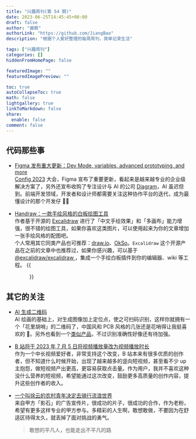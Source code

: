 ```yaml
---
title: "兴趣周刊(第 54 期)"
date: 2023-06-25T14:45:45+08:00
draft: false
author: "酱鲍"
authorLink: "https://github.com/JiangBao"
description: "根据个人爱好整理的每周周刊，简单记录生活"

tags: ["兴趣周刊"]
categories: []
hiddenFromHomePage: false

featuredImage: ""
featuredImagePreview: ""

toc: true
autoCollapseToc: true
math: false
lightgallery: true
linkToMarkdown: false
share:
  enable: false
comment: false
---
```


<!--more-->

## 代码那些事
* [Figma 发布重大更新：Dev Mode, variables, advanced prototyping, and more](https://www.figma.com/release-notes/)  
[Config 2023](https://config.figma.com/) 大会，Figma 宣布了重要更新，看起来是越来越专业的企业级解决方案了，另外还宣布收购了专注设计与 AI 的公司 [Diagram](https://diagram.com/)，AI 虽迟但到。前端开发领域，开发者和设计师都需要关注这种协作平台的迭代，成为最懂设计的那个开发仔 👍🏻

* [Handraw：一款手绘风格的白板绘图工具](https://sspai.com/post/80459)  
作者基于开源的 [Excalidraw](https://handraw.top/) 进行了「中文手绘效果」和「多画布」能力增强，很不错的绘图工具，如果你喜欢这类图片，可以使用起来为你的文章增加一张手绘风格的配图吧。  
个人常用其它同类产品也可推荐：[draw.io](https://app.diagrams.net/)、[OkSo](https://okso.app/)。`Excalidraw` 这个开源产品在之前的文章中也推荐过，如果你感兴趣，可以基于 [@excalidraw/excalidraw
](https://www.npmjs.com/package/@excalidraw/excalidraw)，集成一个手绘白板插件到你的编辑器、wiki 等工程。
{{<figure src="https://cdn.sspai.com/2023/06/20/article/8528b4dda74e66d311c884a5072c0c9f?imageView2/2/w/1120/q/90/interlace/1/ignore-error/1">}}

## 其它的关注
* [AI 生成二维码](https://mp.weixin.qq.com/s/i4WR5ULH1ZZYl8Watf3EPw)  
AI 绘画的基础上，对生成图像加上定位点，使之可扫码识别，这样你就拥有一个「花里胡哨」的二维码了，中国风和 PCB 风格的几张还是花哨得让我挺喜欢的 🐶。另外也看到一个[类似产品](https://www.v2ex.com/t/952181)，不过识别准确性好像还有待加强。

* [B 站将于 2023 年 7 月 5 日将视频播放量改为视频播放时长](https://www.36kr.com/p/2320725113407108)  
作为一个中长视频爱好者，非常支持这个改变，B 站本来有很多优质的创作者，但不知道什么时候开始，出现了越来越多的竖向短视频，甚至看不少 up 主抱怨，做短视频产出更高，更容易获取点击量。作为用户，我并不喜欢这种没什么营养的短视频，希望能通过这次改变，鼓励更多高质量的创作内容，提升这些创作者的收入。

* [一个叫徐云的农村青年决定去骑行流浪世界](https://www.bilibili.com/video/BV1Sh411P7rc/?share_source=copy_web&vd_source=82c23f59fad25a0a82e3521e80b11cf5)  
来自甲方「影石」的广告宣传片，很成功的片子，很成功的合作，作为老粉，希望有更多这样专业的甲方参与。多精彩的人生啊，敢想敢做，不要因为在舒适区待得太久，就丢掉了面对挑战的勇气。  
  > 敢想的平凡人，也能走出不平凡的路
